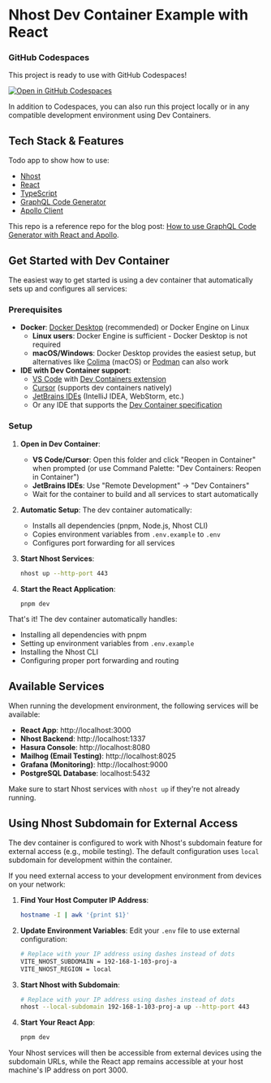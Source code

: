 # Nhost Dev Container Example with React

### GitHub Codespaces

This project is ready to use with GitHub Codespaces!

[![Open in GitHub Codespaces](https://github.com/codespaces/badge.svg)](https://codespaces.new)

In addition to Codespaces, you can also run this project locally or in any compatible development environment using Dev Containers.

## Tech Stack & Features

Todo app to show how to use:

- [Nhost](https://nhost.io/)
- [React](https://reactjs.org/)
- [TypeScript](https://www.typescriptlang.org/)
- [GraphQL Code Generator](https://the-guild.dev/graphql/codegen)
- [Apollo Client](https://www.apollographql.com/docs/react/)

This repo is a reference repo for the blog post: [How to use GraphQL Code Generator with React and Apollo](https://nhost.io/blog/how-to-use-graphql-code-generator-with-react-and-apollo).

## Get Started with Dev Container

The easiest way to get started is using a dev container that automatically sets up and configures all services:

### Prerequisites

- **Docker**: [Docker Desktop](https://www.docker.com/products/docker-desktop/) (recommended) or Docker Engine on Linux
  - **Linux users**: Docker Engine is sufficient - Docker Desktop is not required
  - **macOS/Windows**: Docker Desktop provides the easiest setup, but alternatives like [Colima](https://github.com/abiosoft/colima) (macOS) or [Podman](https://podman.io/) can also work
- **IDE with Dev Container support**:
  - [VS Code](https://code.visualstudio.com/) with [Dev Containers extension](https://marketplace.visualstudio.com/items?itemName=ms-vscode-remote.remote-containers)
  - [Cursor](https://cursor.sh/) (supports dev containers natively)
  - [JetBrains IDEs](https://www.jetbrains.com/help/idea/connect-to-devcontainer.html) (IntelliJ IDEA, WebStorm, etc.)
  - Or any IDE that supports the [Dev Container specification](https://containers.dev/)

### Setup

1. **Open in Dev Container**:

   - **VS Code/Cursor**: Open this folder and click "Reopen in Container" when prompted (or use Command Palette: "Dev Containers: Reopen in Container")
   - **JetBrains IDEs**: Use "Remote Development" → "Dev Containers"
   - Wait for the container to build and all services to start automatically

2. **Automatic Setup**: The dev container automatically:

   - Installs all dependencies (pnpm, Node.js, Nhost CLI)
   - Copies environment variables from `.env.example` to `.env`
   - Configures port forwarding for all services

3. **Start Nhost Services**:

   ```sh
   nhost up --http-port 443
   ```

4. **Start the React Application**:
   ```sh
   pnpm dev
   ```

That's it! The dev container automatically handles:

- Installing all dependencies with pnpm
- Setting up environment variables from `.env.example`
- Installing the Nhost CLI
- Configuring proper port forwarding and routing

## Available Services

When running the development environment, the following services will be available:

- **React App**: http://localhost:3000
- **Nhost Backend**: http://localhost:1337
- **Hasura Console**: http://localhost:8080
- **Mailhog (Email Testing)**: http://localhost:8025
- **Grafana (Monitoring)**: http://localhost:9000
- **PostgreSQL Database**: localhost:5432

Make sure to start Nhost services with `nhost up` if they're not already running.

## Using Nhost Subdomain for External Access

The dev container is configured to work with Nhost's subdomain feature for external access (e.g., mobile testing). The default configuration uses `local` subdomain for development within the container.

If you need external access to your development environment from devices on your network:

1. **Find Your Host Computer IP Address**:

   ```bash
   hostname -I | awk '{print $1}'
   ```

2. **Update Environment Variables**:
   Edit your `.env` file to use external configuration:

   ```bash
   # Replace with your IP address using dashes instead of dots
   VITE_NHOST_SUBDOMAIN = 192-168-1-103-proj-a
   VITE_NHOST_REGION = local
   ```

3. **Start Nhost with Subdomain**:

   ```bash
   # Replace with your IP address using dashes instead of dots
   nhost --local-subdomain 192-168-1-103-proj-a up --http-port 443
   ```

4. **Start Your React App**:
   ```bash
   pnpm dev
   ```

Your Nhost services will then be accessible from external devices using the subdomain URLs, while the React app remains accessible at your host machine's IP address on port 3000.
